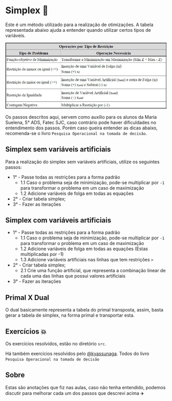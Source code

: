 # Simplex :rocket:

Este é um método utilizado para a realização de otimizações. A tabela representada abaixo ajuda a entender quando utilizar certos tipos de variáveis.

![Tabela_tipos](./tabela.png)

Os passos descritos aqui, servem como auxílio para os alunos da Maria Suelena, 5° ADS, Fatec SJC, caso contrário pode haver dificuldades no entendimento dos passos. Porém caso queira entender as dicas abaixo, recomenda-se o livro `Pesquisa Operacional na tomada de decisão`.

## Simplex sem variáveis artificiais

Para a realização do simplex sem variáveis artificiais, utilize os seguintes passos:

- 1° - Passe todas as restrições para a forma padrão
  - 1.1 Caso o problema seja de minimização, pode-se multiplicar por `-1` para transformar o problema em um caso de maximização
  - 1.2 Adicione variáveis de folga em todas as equações
- 2° - Criar tabela simplex;
- 3° - Fazer as iterações

## Simplex com variáveis artificiais

- 1° - Passe todas as restrições para a forma padrão
  - 1.1 Caso o problema seja de minimização, pode-se multiplicar por `-1` para transformar o problema em um caso de maximização
  - 1.2 Adicione variáveis de folga em todas as equações (Estas multiplicadas por -1)
  - 1.3 Adicione variáveis artificiais nas linhas que tem restrições `>`
- 2° - Criar tabela simplex;
  - 2.1 Crie uma função artificial, que representa a combinação linear de cada uma das linhas que possui valores artificiais
- 3° - Fazer as iterações

## Primal X Dual

O dual basicamente representa a tabela do primal transposta, assim, basta gerar a tabela de simplex, na forma primal e transportar esta.

## Exercícios :boom:

Os exercícios resolvidos, estão no diretório `src`.

Há também exercícios resolvidos pelo [@kyassunaga](https://github.com/kyassunaga). Todos do livro `Pesquisa Operacional na tomada de decisão`

## Sobre

Estas são anotações que fiz nas aulas, caso não tenha entendido, podemos discutir para melhorar cada um dos passos que descrevi acima :airplane:
